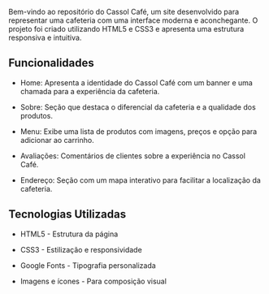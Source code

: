 Bem-vindo ao repositório do Cassol Café, um site desenvolvido para representar uma cafeteria com uma interface moderna e aconchegante. O projeto foi criado utilizando HTML5 e CSS3 e apresenta uma estrutura responsiva e intuitiva.

## Funcionalidades

- Home: Apresenta a identidade do Cassol Café com um banner e uma chamada para a experiência da cafeteria.

- Sobre: Seção que destaca o diferencial da cafeteria e a qualidade dos produtos.

- Menu: Exibe uma lista de produtos com imagens, preços e opção para adicionar ao carrinho.

- Avaliações: Comentários de clientes sobre a experiência no Cassol Café.

- Endereço: Seção com um mapa interativo para facilitar a localização da cafeteria.


## Tecnologias Utilizadas

- HTML5 - Estrutura da página

- CSS3 - Estilização e responsividade

- Google Fonts - Tipografia personalizada

- Imagens e ícones - Para composição visual
